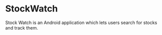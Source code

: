 # StockWatch

Stock Watch is an Android application which lets users search for stocks and track them.
